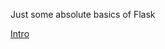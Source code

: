 Just some absolute basics of Flask

[Intro](https://www.geeksforgeeks.org/python-introduction-to-web-development-using-flask/)
